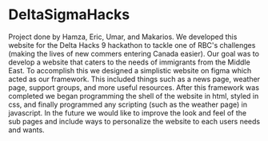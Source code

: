 # DeltaSigmaHacks
Project done by Hamza, Eric, Umar, and Makarios. We developed this website for the Delta Hacks 9 hackathon to tackle one of RBC's challenges (making the lives of new commers entering Canada easier). Our goal was to develop a website that caters to the needs of immigrants from the Middle East. To accomplish this we designed a simplistic website on figma which acted as our framework. This included things such as a news page, weather page, support groups, and more useful resources. After this framework was completed we began programming the shell of the website in html, styled in css, and finally programmed any scripting (such as the weather page) in javascript. In the future we would like to improve the look and feel of the sub pages and include ways to personalize the website to each users needs and wants.